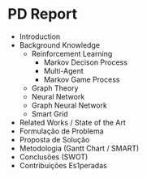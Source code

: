 
# PD Report

* Introduction
* Background Knowledge
    * Reinforcement Learning
        * Markov Decison Process
        * Multi-Agent
        * Markov Game Process
    * Graph Theory
    * Neural Network
    * Graph Neural Network
    * Smart Grid
* Related Works / State of the Art
* Formulação de Problema
* Proposta de Solução
* Metodologia (Gantt Chart / SMART)
* Conclusões (SWOT)
* Contribuições Es1peradas